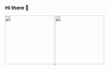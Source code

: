 ### Hi there 👋


<a href='leelkarunarathne.me/'>
<img height='160px'  src = 'https://github-readme-stats.vercel.app/api?username=leelk&hide_title=true&theme=midnight-purple&count_private=true&show_icons=true'>

<img height='160px' src='https://github-readme-stats.vercel.app/api/top-langs/?username=leelk&hide=php,c%2b%2b&hide_title=true&theme=midnight-purple' >

</a>
